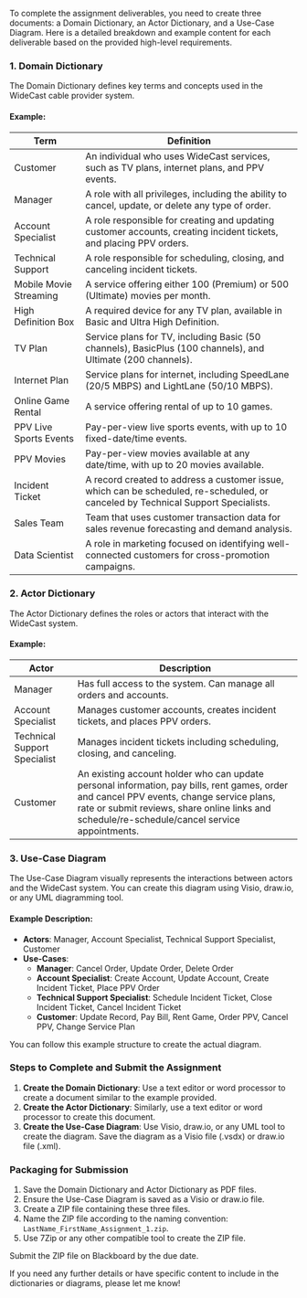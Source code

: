 To complete the assignment deliverables, you need to create three documents: a Domain Dictionary, an Actor Dictionary, and a Use-Case Diagram. Here is a detailed breakdown and example content for each deliverable based on the provided high-level requirements.

### 1. Domain Dictionary

The Domain Dictionary defines key terms and concepts used in the WideCast cable provider system.

#### Example:

| **Term**                | **Definition**                                                                                                                                  |
|-------------------------|-------------------------------------------------------------------------------------------------------------------------------------------------|
| Customer                | An individual who uses WideCast services, such as TV plans, internet plans, and PPV events.                                                     |
| Manager                 | A role with all privileges, including the ability to cancel, update, or delete any type of order.                                                |
| Account Specialist      | A role responsible for creating and updating customer accounts, creating incident tickets, and placing PPV orders.                               |
| Technical Support       | A role responsible for scheduling, closing, and canceling incident tickets.                                                                      |
| Mobile Movie Streaming  | A service offering either 100 (Premium) or 500 (Ultimate) movies per month.                                                                     |
| High Definition Box     | A required device for any TV plan, available in Basic and Ultra High Definition.                                                                 |
| TV Plan                 | Service plans for TV, including Basic (50 channels), BasicPlus (100 channels), and Ultimate (200 channels).                                      |
| Internet Plan           | Service plans for internet, including SpeedLane (20/5 MBPS) and LightLane (50/10 MBPS).                                                         |
| Online Game Rental      | A service offering rental of up to 10 games.                                                                                                    |
| PPV Live Sports Events  | Pay-per-view live sports events, with up to 10 fixed-date/time events.                                                                          |
| PPV Movies              | Pay-per-view movies available at any date/time, with up to 20 movies available.                                                                 |
| Incident Ticket         | A record created to address a customer issue, which can be scheduled, re-scheduled, or canceled by Technical Support Specialists.                |
| Sales Team              | Team that uses customer transaction data for sales revenue forecasting and demand analysis.                                                     |
| Data Scientist          | A role in marketing focused on identifying well-connected customers for cross-promotion campaigns.                                              |

### 2. Actor Dictionary

The Actor Dictionary defines the roles or actors that interact with the WideCast system.

#### Example:

| **Actor**                    | **Description**                                                                                                                              |
|------------------------------|----------------------------------------------------------------------------------------------------------------------------------------------|
| Manager                      | Has full access to the system. Can manage all orders and accounts.                                                                            |
| Account Specialist           | Manages customer accounts, creates incident tickets, and places PPV orders.                                                                  |
| Technical Support Specialist | Manages incident tickets including scheduling, closing, and canceling.                                                                       |
| Customer                     | An existing account holder who can update personal information, pay bills, rent games, order and cancel PPV events, change service plans, rate or submit reviews, share online links and schedule/re-schedule/cancel service appointments. |

### 3. Use-Case Diagram

The Use-Case Diagram visually represents the interactions between actors and the WideCast system. You can create this diagram using Visio, draw.io, or any UML diagramming tool.

#### Example Description:

- **Actors**: Manager, Account Specialist, Technical Support Specialist, Customer
- **Use-Cases**: 
  - **Manager**: Cancel Order, Update Order, Delete Order
  - **Account Specialist**: Create Account, Update Account, Create Incident Ticket, Place PPV Order
  - **Technical Support Specialist**: Schedule Incident Ticket, Close Incident Ticket, Cancel Incident Ticket
  - **Customer**: Update Record, Pay Bill, Rent Game, Order PPV, Cancel PPV, Change Service Plan

You can follow this example structure to create the actual diagram.

### Steps to Complete and Submit the Assignment

1. **Create the Domain Dictionary**: Use a text editor or word processor to create a document similar to the example provided.
2. **Create the Actor Dictionary**: Similarly, use a text editor or word processor to create this document.
3. **Create the Use-Case Diagram**: Use Visio, draw.io, or any UML tool to create the diagram. Save the diagram as a Visio file (.vsdx) or draw.io file (.xml).

### Packaging for Submission

1. Save the Domain Dictionary and Actor Dictionary as PDF files.
2. Ensure the Use-Case Diagram is saved as a Visio or draw.io file.
3. Create a ZIP file containing these three files.
4. Name the ZIP file according to the naming convention: `LastName_FirstName_Assignment_1.zip`.
5. Use 7Zip or any other compatible tool to create the ZIP file.

Submit the ZIP file on Blackboard by the due date.

If you need any further details or have specific content to include in the dictionaries or diagrams, please let me know!

